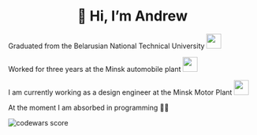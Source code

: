 <h1 align="center">👋 Hi, I’m Andrew</h1>

Graduated from the Belarusian National Technical University <img width="30" src="https://user-images.githubusercontent.com/97097224/178486567-4bc60a93-7624-41d8-b27d-c01a8cf1b7ac.png">

Worked for three years at the Minsk automobile plant <img width="30" src="https://user-images.githubusercontent.com/97097224/178487394-77d9ad94-3631-4e8f-94ca-4a292e08169c.png">

I am currently working as a design engineer at the Minsk Motor Plant <img width="30" src="https://user-images.githubusercontent.com/97097224/178485741-a8d1f890-2782-4f2e-9c43-22248b4f7409.png">

At the moment I am absorbed in programming 👨‍💻

![codewars score](https://www.codewars.com/users/QusaiStellar/badges/large)

